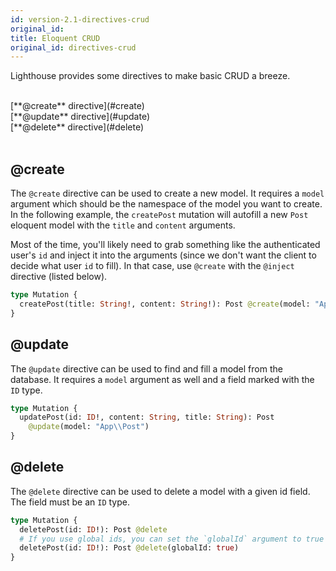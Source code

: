 ```yaml
---
id: version-2.1-directives-crud
original_id:   
title: Eloquent CRUD
original_id: directives-crud
---
```


Lighthouse provides some directives to make basic CRUD a breeze.

<br />
[**@create** directive](#create)<br />
[**@update** directive](#update)<br />
[**@delete** directive](#delete)<br />
<br />

## @create

The `@create` directive can be used to create a new model. It requires a `model` argument which should be the namespace of the model you want to create. In the following example, the `createPost` mutation will autofill a new `Post` eloquent model with the `title` and `content` arguments.

Most of the time, you'll likely need to grab something like the authenticated user's `id` and inject it into the arguments (since we don't want the client to decide what user `id` to fill). In that case, use `@create` with the `@inject` directive (listed below).

```graphql
type Mutation {
  createPost(title: String!, content: String!): Post @create(model: "App\\Post")
}
```

## @update

The `@update` directive can be used to find and fill a model from the database. It requires a `model` argument as well and a field marked with the `ID` type.

```graphql
type Mutation {
  updatePost(id: ID!, content: String, title: String): Post
    @update(model: "App\\Post")
}
```

## @delete

The `@delete` directive can be used to delete a model with a given id field. The field must be an `ID` type.

```graphql
type Mutation {
  deletePost(id: ID!): Post @delete
  # If you use global ids, you can set the `globalId` argument to true like so:
  deletePost(id: ID!): Post @delete(globalId: true)
}
```
